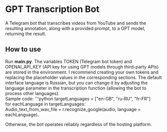 # GPT Transcription Bot
A Telegram bot that transcribes videos from YouTube and sends the resulting annotation, along with a provided prompt, to a GPT model, returning the result.

## How to use
Run **main.py**. The variables TOKEN (Telegram bot token) and OPENAI_API_KEY (API key for using GPT models through third-party APIs) are stored in the environment. I recommend creating your own tokens and replacing the placeholder values in the corresponding sections. 
The default interface language is Russian, but you can change it by adjusting the language parameter in the transcription function (allowing the bot to process other languages).  
Sample code:
'''python
targetLanguages = ["en-GB", "ru-RU", "fr-FR"]  
for eachLanguage in targetLanguages:  
Audio_text_from_wav_file = r.recognize_google(audio, language = eachLanguage).  
  
Otherwise, the bot operates reliably regardless of the hosting platform.
